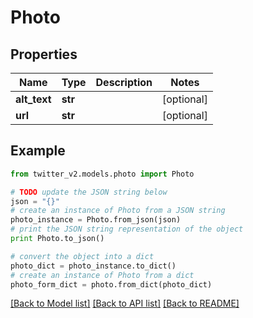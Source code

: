 # Photo


## Properties
Name | Type | Description | Notes
------------ | ------------- | ------------- | -------------
**alt_text** | **str** |  | [optional] 
**url** | **str** |  | [optional] 

## Example

```python
from twitter_v2.models.photo import Photo

# TODO update the JSON string below
json = "{}"
# create an instance of Photo from a JSON string
photo_instance = Photo.from_json(json)
# print the JSON string representation of the object
print Photo.to_json()

# convert the object into a dict
photo_dict = photo_instance.to_dict()
# create an instance of Photo from a dict
photo_form_dict = photo.from_dict(photo_dict)
```
[[Back to Model list]](../README.md#documentation-for-models) [[Back to API list]](../README.md#documentation-for-api-endpoints) [[Back to README]](../README.md)


